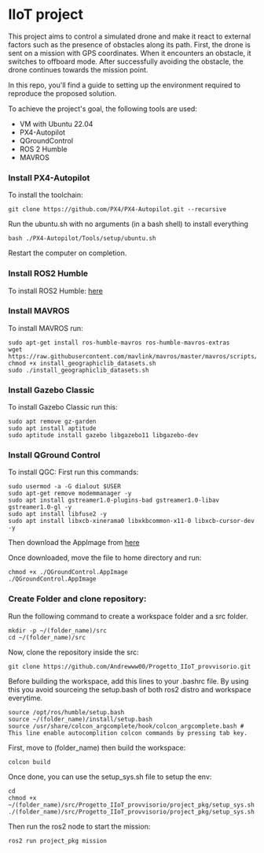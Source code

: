 # IIoT project 
This project aims to control a simulated drone and make it react to external factors such as the presence of obstacles along its path.
First, the drone is sent on a mission with GPS coordinates. When it encounters an obstacle, it switches to offboard mode. After successfully avoiding the obstacle, the drone continues towards the mission point.

In this repo, you'll find a guide to setting up the environment required to reproduce the proposed solution.

To achieve the project's goal, the following tools are used: 
* VM with Ubuntu 22.04
* PX4-Autopilot
* QGroundControl
* ROS 2 Humble
* MAVROS

### Install PX4-Autopilot

To install the toolchain:
```
git clone https://github.com/PX4/PX4-Autopilot.git --recursive
```
Run the ubuntu.sh with no arguments (in a bash shell) to install everything
```
bash ./PX4-Autopilot/Tools/setup/ubuntu.sh
```
Restart the computer on completion.

### Install ROS2 Humble
To install ROS2 Humble: [here](https://docs.ros.org/en/humble/Installation/Ubuntu-Install-Debians.html)

### Install MAVROS
To install MAVROS run:
```
sudo apt-get install ros-humble-mavros ros-humble-mavros-extras
wget https://raw.githubusercontent.com/mavlink/mavros/master/mavros/scripts/install_geographiclib_datasets.sh
chmod +x install_geographiclib_datasets.sh
sudo ./install_geographiclib_datasets.sh
```

### Install Gazebo Classic
To install Gazebo Classic run this:
```
sudo apt remove gz-garden
sudo apt install aptitude
sudo aptitude install gazebo libgazebo11 libgazebo-dev
```

### Install QGround Control
To install QGC:
First run this commands:
```
sudo usermod -a -G dialout $USER
sudo apt-get remove modemmanager -y
sudo apt install gstreamer1.0-plugins-bad gstreamer1.0-libav gstreamer1.0-gl -y
sudo apt install libfuse2 -y
sudo apt install libxcb-xinerama0 libxkbcommon-x11-0 libxcb-cursor-dev -y
```
Then download the AppImage from [here](https://docs.qgroundcontrol.com/master/en/qgc-user-guide/getting_started/download_and_install.html)

Once downloaded, move the file to home directory and run:
```
chmod +x ./QGroundControl.AppImage
./QGroundControl.AppImage
```

### Create Folder and clone repository:
Run the following command to create a workspace folder and a src folder.
```
mkdir -p ~/(folder_name)/src
cd ~/(folder_name)/src
```
Now, clone the repository inside the src:
```
git clone https://github.com/Andrewww00/Progetto_IIoT_provvisorio.git
```
Before building the workspace, add this lines to your .bashrc file. By using this you avoid sourceing the setup.bash of both ros2 distro and workspace everytime.
```
source /opt/ros/humble/setup.bash
source ~/(folder_name)/install/setup.bash
source /usr/share/colcon_argcomplete/hook/colcon_argcomplete.bash # This line enable autocomplition colcon commands by pressing tab key.
```
First, move to (folder_name) then build the workspace:
```
colcon build
```

Once done, you can use the setup_sys.sh file to setup the env:
```
cd
chmod +x ~/(folder_name)/src/Progetto_IIoT_provvisorio/project_pkg/setup_sys.sh
./(folder_name)/src/Progetto_IIoT_provvisorio/project_pkg/setup_sys.sh
```
Then run the ros2 node to start the mission:
```
ros2 run project_pkg mission
```
